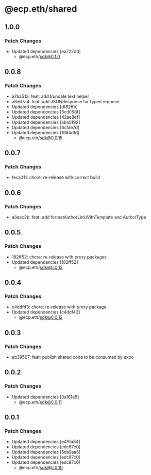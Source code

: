 # @ecp.eth/shared

## 1.0.0

### Patch Changes

- Updated dependencies [ea722dd]
  - @ecp.eth/sdk@0.1.0

## 0.0.8

### Patch Changes

- a7ba513: feat: add truncate text helper
- a8e67a4: feat: add JSONResponse for typed reponse
- Updated dependencies [df82ffe]
- Updated dependencies [3cd058f]
- Updated dependencies [42ae8ef]
- Updated dependencies [aba0192]
- Updated dependencies [4cfae7d]
- Updated dependencies [1684dfd]
  - @ecp.eth/sdk@0.0.15

## 0.0.7

### Patch Changes

- feca011: chore: re-release with correct build

## 0.0.6

### Patch Changes

- a6eac2b: feat: add formatAuthorLinkWithTemplate and AuthorType

## 0.0.5

### Patch Changes

- 182ff52: chore: re-release with proxy packages
- Updated dependencies [182ff52]
  - @ecp.eth/sdk@0.0.13

## 0.0.4

### Patch Changes

- c4ddf43: chore: re-release with proxy package
- Updated dependencies [c4ddf43]
  - @ecp.eth/sdk@0.0.12

## 0.0.3

### Patch Changes

- eb39507: feat: publish shared code to be consumed by expo

## 0.0.2

### Patch Changes

- Updated dependencies [0a161a5]
  - @ecp.eth/sdk@0.0.11

## 0.0.1

### Patch Changes

- Updated dependencies [e4f0a84]
- Updated dependencies [edc87c0]
- Updated dependencies [5da9aa5]
- Updated dependencies [edc87c0]
- Updated dependencies [edc87c0]
  - @ecp.eth/sdk@0.0.10
